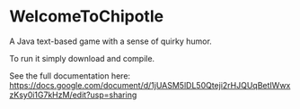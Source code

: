 # WelcomeToChipotle
A Java text-based game with a sense of quirky humor. 

To run it simply download and compile.

See the full documentation here: https://docs.google.com/document/d/1jUASM5lDL50Qteji2rHJQUqBetIWwxzKsy0i1G7kHzM/edit?usp=sharing
